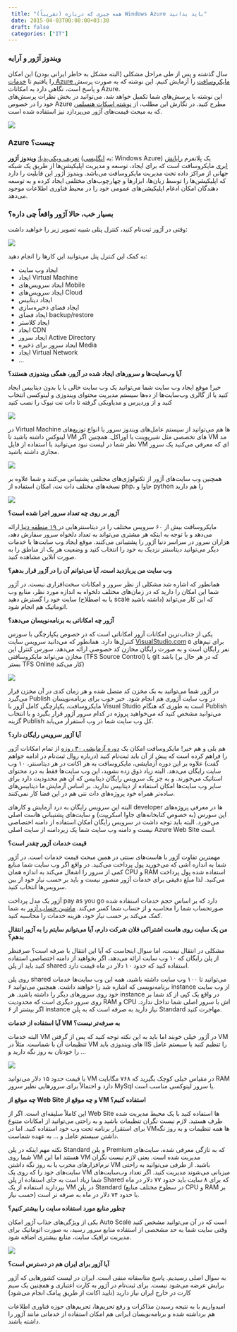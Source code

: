 ```yaml
---
 title: "(تقریباً) همه چیزی که درباره Windows Azure باید بدانید" 
 date: 2015-04-03T00:00:00+03:30
 draft: false 
 categories: ["IT"]
---
```







### ویندوز آژور و آرایه
 

سال گذشته و پس از طی مراحل مشکلی (البته مشکل به خاطر ایرانی بودن) این امکان را یافتیم تا [خدمات Azure مایکروسافت](http://azure.microsoft.com/) را آزمایش کنیم. این نوشته که به صورت پرسش و پاسخ است، نگاهی دارد به امکانات Azure.  
این نوشته با پرسش‌های شما تکمیل خواهد شد. می‌توانید در بخش نظرات پرسش‌های خود را در خصوص Azure مطرح کنید. در نگارش این مطلب، از [نوشته اسکات هنسلمن](http://www.hanselman.com/blog/PennyPinchingInTheCloudWhenDoAzureWebsitesMakeSense.aspx) که به مبحث قیمت‌های آژور می‌پردازد نیز استفاده شده است.


![](/oldimg/Windows_Azure_logo.png)








### Azure چیست؟






[تعریف ویکی‌پدیا:](http://fa.wikipedia.org/wiki/%D9%88%DB%8C%D9%86%D8%AF%D9%88%D8%B2_%D8%A2%DA%98%D9%88%D8%B1) **ویندوز اَژور** (به [انگلیسی](http://fa.wikipedia.org/wiki/%D8%B2%D8%A8%D8%A7%D9%86_%D8%A7%D9%86%DA%AF%D9%84%DB%8C%D8%B3%DB%8C): Windows Azure) یک پلاتفرم [رایانش ابری](http://fa.wikipedia.org/wiki/%D8%B1%D8%A7%DB%8C%D8%A7%D9%86%D8%B4_%D8%A7%D8%A8%D8%B1%DB%8C) مایکروسافت است که برای ایجاد، توسعه و مدیریت اپلیکیشن‌ها از طریق یک شبکه جهانی از مراکز داده تحت مدیریت مایکروسافت می‌باشد. ویندوز اَژور این قابلیت را دارد که اپلیکیشن‌ها را توسط زبان‌ها، ابزارها و چهارچوب‌های مختلفی ایجاد کرده و به توسعه دهندگان امکان ادغام اپلیکیشن‌های عمومی خود را در محیط فناوری اطلاعات موجود می‌دهد.






### بسیار خب، حالا آژور واقعاً چی داره؟






وقتی در آژور ثبت‌نام کنید، کنترل پنلی شبیه تصویر زیر را خواهید داشت:







![](/oldimg/azure1.png)

به کمک این کنترل پنل می‌توانید این کارها را انجام دهید:








- ایجاد وب سایت
- ایجاد Virtual Machine
- ایجاد سرویس‌های Mobile
- ایجاد سرویس‌های Cloud
- ایجاد دیتابیس
- ایجاد فضای ذخیره‌سازی
- ایجاد فضای backup/restore
- ایجاد کلاستر
- ایجاد CDN
- ایجاد سرور Active Directory
- ایجاد سرور برای ذخیره Media
- ایجاد Virtual Network
- ...










**آیا وب‌سایت‌ها و سرورهای ایجاد شده در آژور، همگی ویندوزی هستند؟**






خیر! موقع ایجاد وب سایت شما می‌توانید یک وب سایت خالی با یا بدون دیتابیس ایجاد کنید یا از گالری وب‌سایت‌ها از ده‌ها سیستم مدیریت محتوای ویندوزی و لینوکسی انتخاب کنید و از وردپرس و مدیاویکی گرفته تا دات نت نیوک را نصب کنید







![](/oldimg/B7FnSyFCUAAOQN6.png)

در Virtual Machine ها هم می‌توانید از سیستم عامل‌های ویندوز سرور یا انواع توزیع‌های لینوکس داشته باشید تا VM های تخصصی مثل شیرپوینت یا اوراکل. همچنین اگر VM مد نظر شما در لیست نبود می‌توانید با استفاده از فایل VM ای که معرفی می‌کنید یک سرور مجازی داشته باشید.









![](/oldimg/B7FlyjNCEAEkvzb.png)

همچنین وب سایت‌های آژور از تکنولوژی‌های مختلفی پشتیبانی می‌کنند و شما علاوه بر نسخه‌های مختلف دات نت، امکان استفاده از php، جاوا و python را هم دارید









![](/oldimg/B7FkvMKCMAAr67q.png)










**آژور بر روی چه تعداد سرور اجرا شده است؟**






مایکروسافت بیش از ۶۰ سرویس مختلف را در دیتاسنترهایی د[ر ۱۹ منطقه دنیا ](http://azure.microsoft.com/en-us/regions/)ارائه می‌دهد و با توجه به اینکه هر مشتری می‌تواند به تعداد دلخواه سرور سفارش دهد، هزاران سرور در سراسر دنیا آژور را پشتیبانی می‌کنند. موقع ایجاد وب سایت‌ها یا خدمات دیگر می‌توانید دیتاسنتر نزدیک به خود را انتخاب کنید و وضعیت هر یک از مناطق را به صورت آنلاین مشاهده کنید.






**وب سایت من پربازدید است، آیا می‌توانم آن را در آژور قرار بدهم؟**






همانطور که اشاره شد مشکلی از نظر سرور و امکانات سخت‌افزاری نیست. در آژور شما این امکان را دارید که در زمان‌های مختلف دلخواه به اندازه مورد نظر، منابع وب سایت خود را گسترش دهید (یا به اصطلاح scale داشته باشید) که این کار می‌تواند اتوماتیک هم انجام شود.






**آژور چه امکاناتی به برنامه‌نویسان می‌دهد؟**


یکی از جذاب‌ترین امکانات آزور امکاناتی است که در خصوص یکپارچگی با سورس کنترل‌ها دارد. همانطور که می‌دانید سرویس سایت [VisualStudio.com](https://www.visualstudio.com/) برای تیم‌های ۵ نفر رایگان است و به صورت رایگان مخازن کد خصوصی ارائه می‌دهد. سورس کنترل این مخازن می‌تواند مایکروسافتی (TFS Source Control) یا git‌ باشد (که در هر حال بر بستر TFS Online کار می‌کند)







![](/oldimg/B7FqcWJCUAAKd6u.png)



در آژور شما می‌توانید به یک مخزن کد متصل شده و هر زمان کدی در آن مخزن قرار می‌گیرد Publish در وب سایت آژوری هم انجام شود. خبر خوب برای برنامه‌نویسان مایکروسافت، یکپارچگی کامل آژور با Visual Studio است به طوری که هنگام Publish‌ می‌توانید مشخص کنید که می‌خواهید پروژه در کدام سرور آژور قرار بگیرد و با انتخاب گزینه Publish کل وب سایت شما در وب استقرار می‌یابد.






**آیا آژور سرویس رایگان دارد؟**


هم بلی و هم خیر! مایکروسافت امکان یک [دوره آزمایشی ۳۰ روزه](http://azure.microsoft.com/en-us/pricing/free-trial/) از تمام امکانات آژور را فراهم کرده است که پیش از آن باید ثبت‌نام کنید (درباره روال ثبت‌نام در ادامه خواهم گفت) علاوه بر این دوره آزمایشی، مایکروسافت به هر اکانت در هر دیتاسنتر، ۱۰ وب سایت رایگان می‌دهد. البته زیاد ذوق زده نشوید، این وب سایت‌ها فقط به درد محتوای استاتیک می‌خورند. و به جز یک سرویس رایگان دیتابیس که آن هم محدودیت دارد برای سایر وب سایت‌ها امکان استفاده از دیتابیس ندارید. بر اساس آزمایش ما دیتابیس‌های ساده‌تر همراه خود پروژه‌های دات نتی هم در این فضا کار نمی‌کنند.



البته این سرویس رایگان به درد آزمایش و کارهای developer ها در معرفی پروژه‌های اپن سورس (به خصوص کتابخانه‌های جاوا اسکریپت) و سایت‌های پشتیبانی هاست‌ اصلی می‌خورد. البته باید توجه داشت در سرویس رایگان امکان استفاده از دامنه اختصاصی نیست و دامنه وب سایت شما یک زیردامنه از سایت اصلی Azure Web Site است.






**قیمت خدمات آژور چقدر است؟**






مهمترین تفاوت آژور با هاست‌های سنتی در همین مبحث قیمت خدمات است. در آژور شما به اندازه‌ آشی که می‌خورید پول پرداخت می‌کنید. در واقع اگر وب سایت شما منابع کمی از سرور را اشغال می‌کند به اندازه همان CPU‌ و RAM استفاده شده پول پرداخت می‌کنید. لذا مبلغ دقیقی برای خدمات آژور متصور نیست و باید بر حسب نیاز خود از بین سرویس‌ها انتخاب کنید.



آژور یک مدل پرداخت pay as you go دارد که بر اساس حجم خدمات استفاده شده صورتحساب شما را محاسبه و از حساب شما کسر می‌کند. [ماشین حساب آژور](http://azure.microsoft.com/en-us/pricing/calculator/) به شما کمک می‌کند بر حسب نیاز خود، هزینه خدمات را محاسبه کنید.






**من یک سایت روی هاست اشتراکی فلان شرکت دارم، آیا می‌توانم سایتم را به آژور انتقال بدهم؟**






مشکلی در انتقال نیست، اما سوال اینجاست که آیا این انتقال با صرفه است؟ صرفنظر از پلن رایگان که ۱۰ وب سایت ارائه می‌دهد، اگر بخواهید از دامنه اختصاصی استفاده کنید باید از پلن shared استفاده کنید که حدود ۱۰ دلار در ماه قیمت دارد.



روی پلن shared می‌توانید تا ۱۰۰ وب سایت داشته باشید، همه این وب سایت‌ها خدمات برنامه‌نویسی که اشاره شد را خواهند داشت. همچنین می‌توانید ۶ instance از وب سایت خود روی سرورهای دیگر را داشته باشید. هر instance در واقع یک کپی از کد شما بر روی سرور دیگری است که محدودیت RAM و CPU اش با سرور اصلی شما تداخل ندارد. اگر بیشتر از ۶ instance نیاز دارید به صرفه است که به پلن Standard مهاجرت کنید.






**آیا استفاده از خدمات VM به صرفه‌تر نیست؟**






البته خدمات VM در آژور خیلی خوبند اما باید به این نکته توجه کنید که پس از گرفتن VM تنظیمات آن با شماست. مثلاً در VM های ویندوزی باید IIS را تنظیم کنید یا سیستم عامل را خودتان به روز نگه دارید و ...







![](/oldimg/azure2.png)







با قیمت حدود ۱۵ دلار می‌توانید VM در مقیاس خیلی کوچک بگیرید که ۷۶۸ مگابایت RAM دارد و احتمالاً برای سرورهایی نظیر سرور MySql‌ یا سرور لینوکسی مناسب است.



**چه موقع از Web Site و چه موقع از VM استفاده کنیم؟**



این کاملاً سلیقه‌ای است. اگر از Web Site ها استفاده کنید با یک محیط مدیریت شده طرف هستید. لازم نیست نگران تنظیمات باشید و به راحتی می‌توانید از امکانات متنوع برای استقرار برنامه تحت وب خود استفاده کنید. اما در VM‌ها همه تنظیمات و به روز نگه داشتن سیستم عامل و ... به عهده شماست.



نکته مهم اینکه در پلن Standard و پلن‌ Premium که به تازگی معرفی شده، سایت‌های شما روی VM هستند اما این VM مدیریت شده است. یعنی لازم نیست نگران نرم‌افزارهای مخرب یا به روز نگه داشتن VM باشید. از طرفی می‌توانید به راحتی سایت‌های خود را که روی یک VM‌ میزبانی می‌شوند مدیریت کنید. اگر تعداد وب‌سایت‌های شما زیاد است به جای استفاده از پلن Shared که برای ۸ سایت باید حدود ۷۷ دلار در ماه بپردازید استفاده از یک VM در پلن Standard (در سطوح مختلف منابع CPU و RAM بر حسب نیاز) با حدود ۷۴ دلار در ماه به صرفه تر است.



**چطور منابع مورد استفاده سایت را بیشتر کنیم؟**



یکی از ویژگی‌های جذاب آژور امکان Auto Scale است که در آن می‌توانید مشخص کنید وقتی سایت شما به حد مشخصی از استفاده منابع سرور رسید، به صورت اتوماتیک برای مدیریت ترافیک سایت، منابع بیشتری اضافه شود.







![](/oldimg/azure3.png)


**آیا آژور برای ایران هم در دسترس است؟**


به سوال اصلی رسیدیم. پاسخ متاسفانه منفی است. ایران در لیست کشورهایی که آژور برایش عرضه می‌شود نیست. برای ثبت‌نام در آژور به کارت اعتباری و همچنین یک سیم کارت در خارج ایران نیاز دارید (تایید اکانت از طریق پیامک انجام می‌شود)



امیدواریم با به نتیجه رسیدن مذاکرات و رفع تحریم‌ها، تحریم‌های حوزه فناوری اطلاعات هم برداشته شده و برنامه‌نویسان ایرانی هم امکان استفاده از خدماتی مانند آژور را داشته باشند.





